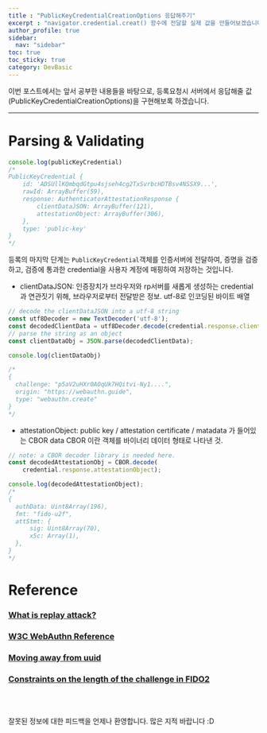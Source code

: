 ```yaml
---
title : "PublicKeyCredentialCreationOptions 응답해주기"
excerpt : "navigator.credential.creat() 함수에 전달할 실제 값을 만들어보겠습니다."
author_profile: true
sidebar:
  nav: "sidebar"
toc: true
toc_sticky: true
category: DevBasic
---
```



이번 포스트에서는 앞서 공부한 내용들을 바탕으로, 등록요청시 서버에서 응답해줄 값(PublicKeyCredentialCreationOptions)을 구현해보록 하겠습니다.  
    
---
  
# Parsing & Validating

```javascript
console.log(publicKeyCredential)
/*
PublicKeyCredential {
    id: 'ADSUllKQmbqdGtpu4sjseh4cg2TxSvrbcHDTBsv4NSSX9...',
    rawId: ArrayBuffer(59),
    response: AuthenticatorAttestationResponse {
        clientDataJSON: ArrayBuffer(121),
        attestationObject: ArrayBuffer(306),
    },
    type: 'public-key'
}
*/
```

등록의 마지막 단계는 `PublicKeyCredential`객체를 인증서버에 전달하여, 증명을 검증하고, 검증에 통과한 credential을 사용자 계정에 매핑하여 저장하는 것입니다.  

* clientDataJSON: 
인증장치가 브라우저와 rp서버를 새롭게 생성하는 credential과 연관짓기 위해, 브라우저로부터 전달받은 정보. utf-8로 인코딩된 바이트 배열

```javascript
// decode the clientDataJSON into a utf-8 string
const utf8Decoder = new TextDecoder('utf-8');
const decodedClientData = utf8Decoder.decode(credential.response.clientDataJSON)
// parse the string as an object
const clientDataObj = JSON.parse(decodedClientData);

console.log(clientDataObj)

/*
{
  challenge: "p5aV2uHXr0AOqUk7HQitvi-Ny1....",
  origin: "https://webauthn.guide",
  type: "webauthn.create"
}
*/
```

* attestationObject:
public key / attestation certificate / matadata 가 들어있는 CBOR data
CBOR 이란 객체를 바이너리 데이터 형태로 나타낸 것.

```javascript
// note: a CBOR decoder library is needed here.
const decodedAttestationObj = CBOR.decode(
    credential.response.attestationObject);

console.log(decodedAttestationObject);
/*
{
  authData: Uint8Array(196),
  fmt: "fido-u2f",
  attStmt: {
      sig: Uint8Array(70),
      x5c: Array(1),
  },
}
*/
```   

 
# Reference

### **[What is replay attack?](https://academy.binance.com/en/articles/what-is-a-replay-attack)**

### **[W3C WebAuthn Reference](https://w3c.github.io/webauthn/#sctn-cryptographic-challenges)**  
  
### **[Moving away from uuid](https://neilmadden.blog/2018/08/30/moving-away-from-uuids/)**  
  
### **[Constraints on the length of the challenge in FIDO2](https://groups.google.com/a/fidoalliance.org/g/fido-dev/c/la5eGs484n8)**  
  
&nbsp;  
&nbsp;  
  
잘못된 정보에 대한 피드백을 언제나 환영합니다. 많은 지적 바랍니다 :D  